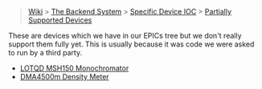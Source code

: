 > [Wiki](Home) > [The Backend System](The-Backend-System) > [Specific Device IOC](Specific-Device-IOC) > [Partially Supported Devices](Partially-Supported-Devices)

These are devices which we have in our EPICs tree but we don't really support them fully yet. This is usually because it was code we were asked to run by a third party.

- [LOTQD MSH150 Monochromator](LOTQD-MSH150-Monochromator)
- [DMA4500m Density Meter](DMA4500m-Density-Meter)
